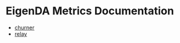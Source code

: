 # EigenDA Metrics Documentation

- [churner](operators/churner/mdoc/churner-metrics.md)
- [relay](relay/mdoc/relay-metrics.md)

